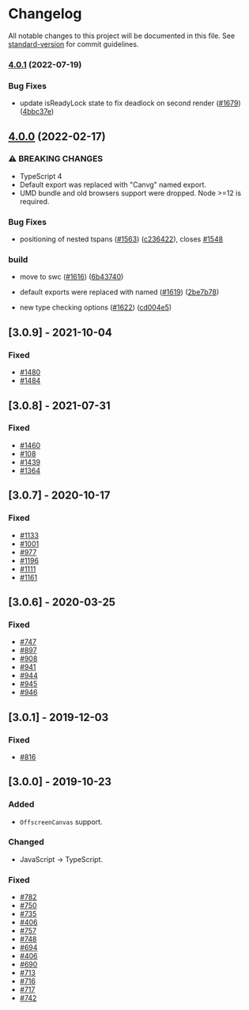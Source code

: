 # Changelog

All notable changes to this project will be documented in this file. See [standard-version](https://github.com/conventional-changelog/standard-version) for commit guidelines.

### [4.0.1](https://github.com/canvg/canvg/compare/v4.0.0...v4.0.1) (2022-07-19)


### Bug Fixes

* update isReadyLock state to fix deadlock on second render ([#1679](https://github.com/canvg/canvg/issues/1679)) ([4bbc37e](https://github.com/canvg/canvg/commit/4bbc37e4d715cccbf0d4033afbb0ae85d2812fce))

## [4.0.0](https://github.com/canvg/canvg/compare/v3.0.8...v4.0.0) (2022-02-17)


### ⚠ BREAKING CHANGES

* TypeScript 4
* Default export was replaced with "Canvg" named export.
* UMD bundle and old browsers support were dropped. Node >=12 is required.

### Bug Fixes

* positioning of nested tspans ([#1563](https://github.com/canvg/canvg/issues/1563)) ([c236422](https://github.com/canvg/canvg/commit/c2364225f7c1a7677122537f8e0b8e83ed40b4f9)), closes [#1548](https://github.com/canvg/canvg/issues/1548)


### build

* move to swc ([#1616](https://github.com/canvg/canvg/issues/1616)) ([6b43740](https://github.com/canvg/canvg/commit/6b43740b100bef31e64f253bb159fd6bdeaae284))


* default exports were replaced with named ([#1619](https://github.com/canvg/canvg/issues/1619)) ([2be7b78](https://github.com/canvg/canvg/commit/2be7b78aef57b70f4d4eb9fe52a02b2619e0bfa3))
* new type checking options ([#1622](https://github.com/canvg/canvg/issues/1622)) ([cd004e5](https://github.com/canvg/canvg/commit/cd004e5ca121ff1a51f4bd55da6d803d9e95c1f1))

## [3.0.9] - 2021-10-04
### Fixed
- [#1480](https://github.com/canvg/canvg/issues/1480)
- [#1484](https://github.com/canvg/canvg/issues/1484)

## [3.0.8] - 2021-07-31
### Fixed
- [#1460](https://github.com/canvg/canvg/issues/1460)
- [#108](https://github.com/canvg/canvg/issues/108)
- [#1439](https://github.com/canvg/canvg/issues/1439)
- [#1364](https://github.com/canvg/canvg/issues/1364)

## [3.0.7] - 2020-10-17
### Fixed
- [#1133](https://github.com/canvg/canvg/issues/1133)
- [#1001](https://github.com/canvg/canvg/issues/1001)
- [#977](https://github.com/canvg/canvg/issues/977)
- [#1196](https://github.com/canvg/canvg/issues/1196)
- [#1111](https://github.com/canvg/canvg/issues/1111)
- [#1161](https://github.com/canvg/canvg/issues/1161)

## [3.0.6] - 2020-03-25
### Fixed
- [#747](https://github.com/canvg/canvg/issues/747)
- [#897](https://github.com/canvg/canvg/issues/897)
- [#908](https://github.com/canvg/canvg/issues/908)
- [#941](https://github.com/canvg/canvg/issues/941)
- [#944](https://github.com/canvg/canvg/issues/944)
- [#945](https://github.com/canvg/canvg/issues/945)
- [#946](https://github.com/canvg/canvg/issues/946)

## [3.0.1] - 2019-12-03
### Fixed
- [#816](https://github.com/canvg/canvg/issues/816)

## [3.0.0] - 2019-10-23
### Added
- `OffscreenCanvas` support.

### Changed
- JavaScript -> TypeScript.

### Fixed
- [#782](https://github.com/canvg/canvg/issues/782)
- [#750](https://github.com/canvg/canvg/issues/750)
- [#735](https://github.com/canvg/canvg/issues/735)
- [#406](https://github.com/canvg/canvg/issues/406)
- [#757](https://github.com/canvg/canvg/issues/757)
- [#748](https://github.com/canvg/canvg/issues/748)
- [#694](https://github.com/canvg/canvg/issues/694)
- [#406](https://github.com/canvg/canvg/issues/406)
- [#690](https://github.com/canvg/canvg/issues/690)
- [#713](https://github.com/canvg/canvg/issues/713)
- [#716](https://github.com/canvg/canvg/pull/716)
- [#717](https://github.com/canvg/canvg/issues/717)
- [#742](https://github.com/canvg/canvg/pull/742)
